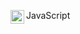 <p>
    <img align="left" width="22px" src="https://cdn.jsdelivr.net/npm/simple-icons@v3/icons/youtube.svg" />
</p>
<p>
    JavaScript
</p>
